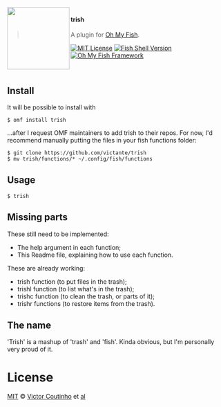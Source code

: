 <img src="https://cdn.rawgit.com/oh-my-fish/oh-my-fish/e4f1c2e0219a17e2c748b824004c8d0b38055c16/docs/logo.svg" align="left" width="144px" height="144px"/>

#### trish
> A plugin for [Oh My Fish][omf-link].

[![MIT License](https://img.shields.io/badge/license-MIT-007EC7.svg?style=flat-square)](/LICENSE)
[![Fish Shell Version](https://img.shields.io/badge/fish-v3.0.0-007EC7.svg?style=flat-square)](https://fishshell.com)
[![Oh My Fish Framework](https://img.shields.io/badge/Oh%20My%20Fish-Framework-007EC7.svg?style=flat-square)](https://www.github.com/oh-my-fish/oh-my-fish)

<br/>


## Install

It will be possible to install with

```fish
$ omf install trish
```

...after I request OMF maintainers to add trish to their repos. For now, I'd recommend manually putting the files in your fish functions folder:

```fish
$ git clone https://github.com/victante/trish
$ mv trish/functions/* ~/.config/fish/functions
```


## Usage

```fish
$ trish
```


## Missing parts

These still need to be implemented:

- The help argument in each function;
- This Readme file, explaining how to use each function.

These are already working:

- trish function (to put files in the trash);
- trishl function (to list what's in the trash);
- trishc function (to clean the trash, or parts of it);
- trishr functions (to restore items from the trash).


## The name

'Trish' is a mashup of 'trash' and 'fish'. Kinda obvious, but I'm personally very proud of it.


# License

[MIT][mit] © [Victor Coutinho][author] et [al][contributors]


[mit]:            https://opensource.org/licenses/MIT
[author]:         https://github.com/{{USER}}
[contributors]:   https://github.com/{{USER}}/plugin-trish/graphs/contributors
[omf-link]:       https://www.github.com/oh-my-fish/oh-my-fish

[license-badge]:  https://img.shields.io/badge/license-MIT-007EC7.svg?style=flat-square
